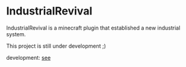 # IndustrialRevival

IndustrialRevival is a minecraft plugin that established a new industrial system.

This project is still under development ;)

development: [see](https://www.jitpack.io/#IndustrialRevival/IndustrialRevival)
